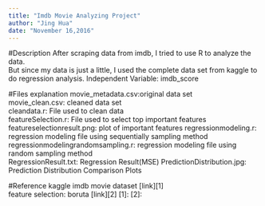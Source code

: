```yaml
---
title: "Imdb Movie Analyzing Project"
author: "Jing Hua"
date: "November 16,2016"
---
```



#Description
After scraping data from imdb, I tried to use R to analyze the data.  
But since my data is just a little, I used the complete data set from kaggle to do regression analysis.
Independent Variable: imdb_score

#Files explanation
movie_metadata.csv:original data set  
movie_clean.csv: cleaned data set  
cleandata.r: File used to clean data  
featureSelection.r:  File used to select top important features  
featureselectionresult.png: plot of important features
regressionmodeling.r: regression modeling file using sequentially sampling method  
regressionmodelingrandomsampling.r: regression modeling file using random sampling method  
RegressionResult.txt: Regression Result(MSE)
PredictionDistribution.jpg: Prediction Distribution Comparison Plots 

#Reference
kaggle imdb movie dataset [link][1]  
feature selection: boruta [link][2]
[1]: 
[2]: 
